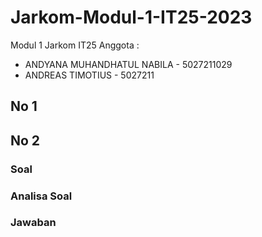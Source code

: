 # Jarkom-Modul-1-IT25-2023

Modul 1 Jarkom IT25
Anggota :

- ANDYANA MUHANDHATUL NABILA - 5027211029
- ANDREAS TIMOTIUS - 5027211

## No 1

## No 2

### Soal

### Analisa Soal

### Jawaban
